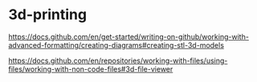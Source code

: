 # 3d-printing

https://docs.github.com/en/get-started/writing-on-github/working-with-advanced-formatting/creating-diagrams#creating-stl-3d-models


https://docs.github.com/en/repositories/working-with-files/using-files/working-with-non-code-files#3d-file-viewer



